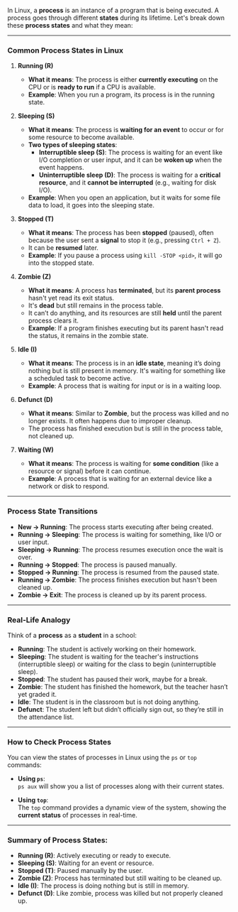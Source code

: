 In Linux, a **process** is an instance of a program that is being executed. A process goes through different **states** during its lifetime. Let's break down these **process states** and what they mean:

---

### **Common Process States in Linux**

1. **Running (R)**  
   - **What it means**: The process is either **currently executing** on the CPU or is **ready to run** if a CPU is available.
   - **Example**: When you run a program, its process is in the running state.

2. **Sleeping (S)**  
   - **What it means**: The process is **waiting for an event** to occur or for some resource to become available.
   - **Two types of sleeping states**:
     - **Interruptible sleep (S)**: The process is waiting for an event like I/O completion or user input, and it can be **woken up** when the event happens.
     - **Uninterruptible sleep (D)**: The process is waiting for a **critical resource**, and it **cannot be interrupted** (e.g., waiting for disk I/O).
   - **Example**: When you open an application, but it waits for some file data to load, it goes into the sleeping state.

3. **Stopped (T)**  
   - **What it means**: The process has been **stopped** (paused), often because the user sent a **signal** to stop it (e.g., pressing `Ctrl + Z`).
   - It can be **resumed** later.
   - **Example**: If you pause a process using `kill -STOP <pid>`, it will go into the stopped state.

4. **Zombie (Z)**  
   - **What it means**: A process has **terminated**, but its **parent process** hasn't yet read its exit status.
   - It's **dead** but still remains in the process table.
   - It can’t do anything, and its resources are still **held** until the parent process clears it.
   - **Example**: If a program finishes executing but its parent hasn't read the status, it remains in the zombie state.

5. **Idle (I)**  
   - **What it means**: The process is in an **idle state**, meaning it’s doing nothing but is still present in memory. It's waiting for something like a scheduled task to become active.
   - **Example**: A process that is waiting for input or is in a waiting loop.

6. **Defunct (D)**  
   - **What it means**: Similar to **Zombie**, but the process was killed and no longer exists. It often happens due to improper cleanup.
   - The process has finished execution but is still in the process table, not cleaned up.

7. **Waiting (W)**  
   - **What it means**: The process is waiting for **some condition** (like a resource or signal) before it can continue.
   - **Example**: A process that is waiting for an external device like a network or disk to respond.

---

### **Process State Transitions**

- **New → Running**: The process starts executing after being created.
- **Running → Sleeping**: The process is waiting for something, like I/O or user input.
- **Sleeping → Running**: The process resumes execution once the wait is over.
- **Running → Stopped**: The process is paused manually.
- **Stopped → Running**: The process is resumed from the paused state.
- **Running → Zombie**: The process finishes execution but hasn't been cleaned up.
- **Zombie → Exit**: The process is cleaned up by its parent process.

---

### **Real-Life Analogy**

Think of a **process** as a **student** in a school:
- **Running**: The student is actively working on their homework.
- **Sleeping**: The student is waiting for the teacher's instructions (interruptible sleep) or waiting for the class to begin (uninterruptible sleep).
- **Stopped**: The student has paused their work, maybe for a break.
- **Zombie**: The student has finished the homework, but the teacher hasn’t yet graded it.
- **Idle**: The student is in the classroom but is not doing anything.
- **Defunct**: The student left but didn’t officially sign out, so they’re still in the attendance list.

---

### **How to Check Process States**

You can view the states of processes in Linux using the `ps` or `top` commands:

- **Using `ps`**:  
  `ps aux` will show you a list of processes along with their current states.

- **Using `top`**:  
  The `top` command provides a dynamic view of the system, showing the **current status** of processes in real-time.

---

### **Summary of Process States**:
- **Running (R)**: Actively executing or ready to execute.
- **Sleeping (S)**: Waiting for an event or resource.
- **Stopped (T)**: Paused manually by the user.
- **Zombie (Z)**: Process has terminated but still waiting to be cleaned up.
- **Idle (I)**: The process is doing nothing but is still in memory.
- **Defunct (D)**: Like zombie, process was killed but not properly cleaned up.
